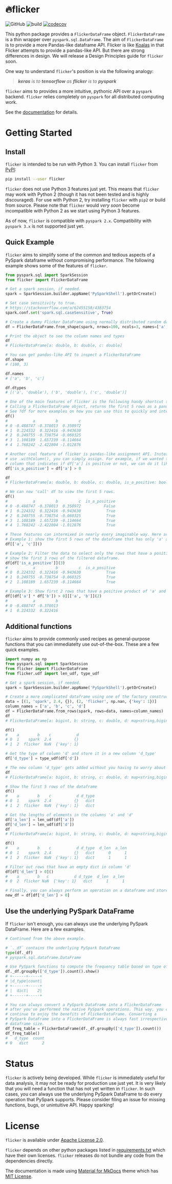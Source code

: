 # 🔥flicker
![GitHub](https://img.shields.io/github/license/ankur-gupta/flicker?link=https%3A%2F%2Fgithub.com%2Fankur-gupta%2Fflicker%2Fblob%2Fmain%2FLICENSE)
![build](https://img.shields.io/github/actions/workflow/status/ankur-gupta/flicker/build.yml)
[![codecov](https://codecov.io/gh/ankur-gupta/flicker/graph/badge.svg?token=iYwe8TbPrn)](https://codecov.io/gh/ankur-gupta/flicker)

[//]: # ([![PyPI Latest Release]&#40;https://img.shields.io/pypi/v/flicker.svg&#41;]&#40;https://pypi.org/project/flicker/&#41;)

This python package provides a `FlickerDataFrame` object. `FlickerDataFrame`
is a thin wrapper over `pyspark.sql.DataFrame`. The aim of `FlickerDataFrame`
is to provide a more Pandas-like dataframe API. Flicker is like
[Koalas](https://github.com/databricks/koalas)
in that Flicker attempts to provide a pandas-like API. But there are strong
differences in design. We will release a Design Principles guide for `flicker`
soon.

One way to understand `flicker`'s position is via the following analogy:

> _**keras** is to **tensorflow** as **flicker** is to **pyspark**_

`flicker` aims to provides a more intuitive, pythonic API over a `pyspark`
backend. `flicker` relies completely on `pyspark` for all distributed
computing work.

See the [documentation](https://flicker.perfectlyrandom.org/) for details.


# Getting Started
## Install
`flicker` is intended to be run with Python 3. You can install `flicker`
from [PyPI](https://pypi.org/project/flicker/):
```bash
pip install --user flicker
```

`flicker` does not use Python 3 features just yet. This means that `flicker`
may work with Python 2 (though it has not been tested and is highly
discouraged). For use with Python 2, try installing `flicker` with `pip2` or
build from source. Please note that `flicker` would _very soon_ become
incompatible with Python 2 as we start using Python 3 features.

As of now, `flicker` is compatible with `pyspark 2.x`. Compatibility with
`pyspark 3.x` is not supported just yet.

## Quick Example
`flicker` aims to simplify some of the common and tedious aspects of a PySpark
dataframe without compromising performance. The following example shows some
of the features of `flicker`.

 ```python
from pyspark.sql import SparkSession
from flicker import FlickerDataFrame

# Get a spark session, if needed.
spark = SparkSession.builder.appName('PySparkShell').getOrCreate()

# Set case sensitivity to true.
# https://stackoverflow.com/a/62455158/4383754
spark.conf.set('spark.sql.caseSensitive', True)

# Create a dummy Flicker DataFrame using normally distributed random data of shape (100, 3)
df = FlickerDataFrame.from_shape(spark, nrows=100, ncols=3, names=['a', 'b', 'c'], fill='randn')

# Print the object to see the column names and types
df
# FlickerDataFrame[a: double, b: double, c: double]

# You can get pandas-like API to inspect a FlickerDataFrame
df.shape
# (100, 3)

df.names
# ['a', 'b', 'c']

df.dtypes
# [('a', 'double'), ('b', 'double'), ('c', 'double')]

# One of the main features of flicker is the following handy shortcut to view the data.
# Calling a FlickerDataFrame object, returns the first 5 rows as a pandas DataFrame.
# See ?df for more examples on how you can use this to quickly and interactively perform analysis.
df()
#           a         b         c
# 0 -0.488747 -0.378013  0.350972
# 1  0.224332  0.322416 -0.943630
# 2  0.249755 -0.738754 -0.060325
# 3  1.108189  1.657239 -0.114664
# 4  1.768242 -2.422804 -1.012876

# Another cool feature of flicker is pandas-like assignment API. Instead of having to
# use .withColumn(), you can simply assign. For example, if we wanted to create a new
# column that indicates if df['a'] is positive or not, we can do it like this:
df['is_a_positive'] = df['a'] > 0

df
# FlickerDataFrame[a: double, b: double, c: double, is_a_positive: boolean]

# We can now 'call' df to view the first 5 rows.
df()
#           a         b         c  is_a_positive
# 0 -0.488747 -0.378013  0.350972          False
# 1  0.224332  0.322416 -0.943630           True
# 2  0.249755 -0.738754 -0.060325           True
# 3  1.108189  1.657239 -0.114664           True
# 4  1.768242 -2.422804 -1.012876           True

# These features can intermixed in nearly every imaginable way. Here are some quick examples.
# Example 1: show the first 5 rows of the dataframe that has only 'a' and 'c' names selected.
df[['a', 'c']]()

# Example 2: Filter the data to select only the rows that have a positive value in column 'a' and
# show the first 3 rows of the filtered dataframe.
df[df['is_a_positive']](3)
#           a         b         c  is_a_positive
# 0  0.224332  0.322416 -0.943630           True
# 1  0.249755 -0.738754 -0.060325           True
# 2  1.108189  1.657239 -0.114664           True

# Example 3: Show first 2 rows that have a positive product of 'a' and 'b'
df[(df['a'] * df['b']) > 0][['a', 'b']](2)
#           a         b
# 0 -0.488747 -0.378013
# 1  0.224332  0.322416
 ```

 ## Additional functions
`flicker` aims to provide commonly used recipes as general-purpose functions
that you can immediatelty use out-of-the-box. These are a few quick examples.
 ```python
import numpy as np
from pyspark.sql import SparkSession
from flicker import FlickerDataFrame
from flicker.udf import len_udf, type_udf

# Get a spark session, if needed.
spark = SparkSession.builder.appName('PySparkShell').getOrCreate()

# Create a more complicated dataframe using one of the factory constructor
data = [(1, 'spark', 2.4, {}), (2, 'flicker', np.nan, {'key': 1})]
column_names = ['a', 'b', 'c', 'd']
df = FlickerDataFrame.from_rows(spark, rows=data, names=column_names)
df
# FlickerDataFrame[a: bigint, b: string, c: double, d: map<string,bigint>]

df()
#    a        b    c           d
# 0  1    spark  2.4          {}
# 1  2  flicker  NaN  {'key': 1}

# Get the type of column 'd' and store it in a new column 'd_type'
df['d_type'] = type_udf(df['d'])

# The new column 'd_type' gets added without you having to worry about making a udf.
df
# FlickerDataFrame[a: bigint, b: string, c: double, d: map<string,bigint>, d_type: string]

# Show the first 5 rows of the dataframe
df()
#    a        b    c           d d_type
# 0  1    spark  2.4          {}   dict
# 1  2  flicker  NaN  {'key': 1}   dict

# Get the lengths of elements in the columns 'a' and 'd'
df['a_len'] = len_udf(df['a'])
df['d_len'] = len_udf(df['d'])
df
# FlickerDataFrame[a: bigint, b: string, c: double, d: map<string,bigint>, d_type: string, d_len: int, a_len: int]

df()
#    a        b    c           d d_type  d_len  a_len
# 0  1    spark  2.4          {}   dict      0      1
# 1  2  flicker  NaN  {'key': 1}   dict      1      1

# Filter out rows that have an empty dict in column 'd'
df[df['d_len'] > 0]()
#    a        b   c           d d_type  d_len  a_len
# 0  2  flicker NaN  {'key': 1}   dict      1      1

# Finally, you can always perform an operation on a dataframe and store it as a new dataframe
new_df = df[df['d_len'] > 0]
```

## Use the underlying PySpark DataFrame
If `flicker` isn't enough, you can always use the underlying PySpark DataFrame.
Here are a few examples.
```python
# Continued from the above example.

# `._df` contains the underlying PySpark DataFrame
type(df._df)
# pyspark.sql.dataframe.DataFrame

# Use PySpark functions to compute the frequency table based on type of column 'd'
df._df.groupBy(['d_type']).count().show()
# +------+-----+
# |d_type|count|
# +------+-----+
# |  dict|    2|
# +------+-----+

# You can always convert a PySpark DataFrame into a FlickerDataFrame
# after you've performed the native PySpark operations. This way, you can
# continue to enjoy the benefits of FlickerDataFrame. Converting a
# PySpark DataFrame into a FlickerDataFrame is always fast irrespective of
# dataframe size.
df_freq_table = FlickerDataFrame(df._df.groupBy(['d_type']).count())
df_freq_table()
#   d_type  count
# 0   dict      2
```

 # Status
`flicker` is actively being developed. While `flicker` is immediately useful
for data analysis, it may not be ready for production use just yet. It is very
likely that you will need a function that has not yet written in `flicker`.
In such cases, you can always use the underlying PySpark DataFrame to do
every operation that PySpark supports. Please consider filing an issue for
missing functions, bugs, or unintuitive API. Happy sparking!

# License
`flicker` is available under [Apache License 2.0](https://github.com/ankur-gupta/flicker/blob/master/LICENSE).

`flicker` depends on other python packages listed in
[requirements.txt](https://github.com/ankur-gupta/flicker/blob/master/requirements.txt)
which have their own licenses. `flicker` releases do not bundle any code from
the dependencies directly.

The documentation is made using [Material for MkDocs](https://squidfunk.github.io/mkdocs-material/)
theme which has [MIT License](https://squidfunk.github.io/mkdocs-material/license/).
